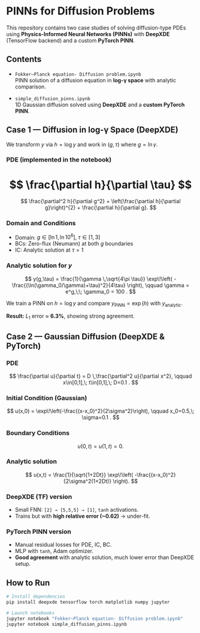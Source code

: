 # PINNs for Diffusion Problems

This repository contains two case studies of solving diffusion-type PDEs using **Physics-Informed Neural Networks (PINNs)** with **DeepXDE** (TensorFlow backend) and a custom **PyTorch PINN**.

## Contents

- `Fokker–Planck equation- Diffusion problem.ipynb`  
  PINN solution of a diffusion equation in **log-γ space** with analytic comparison.

- `simple_diffusion_pinns.ipynb`  
  1D Gaussian diffusion solved using **DeepXDE** and a **custom PyTorch PINN**.


## Case 1 — Diffusion in log-γ Space (DeepXDE)

We transform $y$ via $h = \log y$ and work in $(g,\tau)$ where $g=\ln \gamma$.

### PDE (implemented in the notebook)

$$
\frac{\partial h}{\partial \tau} $$
=
$$
\frac{\partial^2 h}{\partial g^2}
+
\left(\frac{\partial h}{\partial g}\right)^{2}
+
\frac{\partial h}{\partial g}.
$$

### Domain and Conditions
- Domain: $g \in [\ln 1, \ln 10^6],\; \tau \in [1,3]$  
- BCs: Zero-flux (Neumann) at both $g$ boundaries  
- IC: Analytic solution at $\tau=1$

### Analytic solution for $y$
$$
y(g,\tau) =
\frac{1}{\gamma \,\sqrt{4\pi \tau}}
\exp\!\left(
-\frac{(\ln(\gamma_0/\gamma)+\tau)^2}{4\tau}
\right),
\qquad
\gamma = e^g,\;\; \gamma_0 = 100 .
$$

We train a PINN on $h=\log y$ and compare $y_{\text{PINN}} = \exp(h)$ with $y_{\text{analytic}}$.

**Result:** $L_1$ error ≈ **6.3%**, showing strong agreement.

## Case 2 — Gaussian Diffusion (DeepXDE & PyTorch)

### PDE
$$
\frac{\partial u}{\partial t}
= D \,\frac{\partial^2 u}{\partial x^2},
\qquad
x\in[0,1],\; t\in[0,1],\; D=0.1 .
$$

### Initial Condition (Gaussian)
$$
u(x,0) =
\exp\!\left(-\frac{(x-x_0)^2}{2\sigma^2}\right),
\qquad x_0=0.5,\; \sigma=0.1 .
$$

### Boundary Conditions
$$
u(0,t) = u(1,t) = 0.
$$

### Analytic solution
$$
u(x,t) =
\frac{1}{\sqrt{1+2Dt}}
\exp\!\left(
-\frac{(x-x_0)^2}{2\sigma^2(1+2Dt)}
\right).
$$


### DeepXDE (TF) version
- Small FNN: `[2] → [5,5,5] → [1]`, `tanh` activations.  
- Trains but with **high relative error (~0.62)** → under-fit.

### PyTorch PINN version
- Manual residual losses for PDE, IC, BC.  
- MLP with `tanh`, Adam optimizer.  
- **Good agreement** with analytic solution, much lower error than DeepXDE setup.

## How to Run

```bash
# Install dependencies
pip install deepxde tensorflow torch matplotlib numpy jupyter

# Launch notebooks
jupyter notebook "Fokker–Planck equation- Diffusion problem.ipynb"
jupyter notebook simple_diffusion_pinns.ipynb
